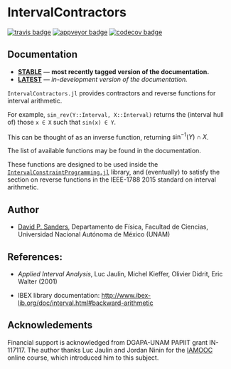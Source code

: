 # IntervalContractors

[![travis badge][travis_badge]][travis_url]
[![appveyor badge][appveyor_badge]][appveyor_url]
[![codecov badge][codecov_badge]][codecov_url]

## Documentation

- [**STABLE**][documenter_stable] &mdash; **most recently tagged version of the documentation.**
- [**LATEST**][documenter_latest] &mdash; *in-development version of the documentation.*

[travis_badge]: https://travis-ci.org/dpsanders/IntervalContractors.jl.svg?branch=master
[travis_url]: https://travis-ci.org/dpsanders/IntervalContractors.jl

[appveyor_badge]: https://ci.appveyor.com/api/projects/status/github/dpsanders/IntervalContractors.jl?svg=true&branch=master
[appveyor_url]: https://ci.appveyor.com/project/dpsanders/intervalcontractors-jl

[codecov_badge]: http://codecov.io/github/dpsanders/IntervalContractors.jl/coverage.svg?branch=master
[codecov_url]: http://codecov.io/github/dpsanders/IntervalContractors.jl?branch=master

[documenter_stable]: https://dpsanders.github.io/IntervalContractors.jl/stable
[documenter_latest]: https://dpsanders.github.io/IntervalContractors.jl/latest

`IntervalContractors.jl` provides contractors and reverse functions for interval arithmetic.

For example, `sin_rev(Y::Interval, X::Interval)` returns the (interval hull of) those `x ∈ X` such that `sin(x) ∈ Y`.

This can be thought of as an inverse function, returning $\sin^{-1}(Y) \cap X$.

The list of available functions may be found in the documentation.

These functions are designed to be used inside the [`IntervalConstraintProgramming.jl`]( https://github.com/JuliaIntervals/IntervalConstraintProgramming.jl) library,
and (eventually) to satisfy the section on reverse functions in the IEEE-1788 2015 standard on interval arithmetic.

## Author

- [David P. Sanders](http://sistemas.fciencias.unam.mx/~dsanders),
Departamento de Física, Facultad de Ciencias, Universidad Nacional Autónoma de México (UNAM)


## References:
- *Applied Interval Analysis*, Luc Jaulin, Michel Kieffer, Olivier Didrit, Eric Walter (2001)

- IBEX library documentation: http://www.ibex-lib.org/doc/interval.html#backward-arithmetic



## Acknowledements
Financial support is acknowledged from DGAPA-UNAM PAPIIT grant IN-117117. The author thanks Luc Jaulin and Jordan Ninin for the [IAMOOC](http://iamooc.ensta-bretagne.fr/) online course, which introduced him to this subject.
